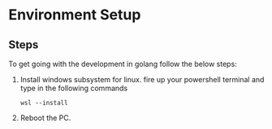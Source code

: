 # Environment Setup

## Steps
To get going with the development in golang follow the below steps:

1. Install windows subsystem for linux.
    fire up your powershell terminal and type in the following commands
    ```
    wsl --install
    ```
2. Reboot the PC.